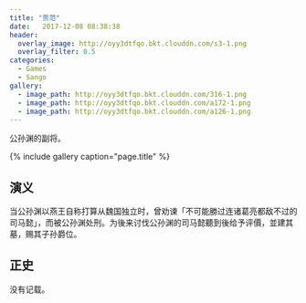 ```yaml
---
title: "贾范"
date:   2017-12-08 08:38:38
header:
  overlay_image: http://oyy3dtfqo.bkt.clouddn.com/s3-1.png
  overlay_filter: 0.5
categories:
  - Games
  - Sango
gallery:
  - image_path: http://oyy3dtfqo.bkt.clouddn.com/316-1.png
  - image_path: http://oyy3dtfqo.bkt.clouddn.com/a172-1.png
  - image_path: http://oyy3dtfqo.bkt.clouddn.com/a126-1.png
---
```


公孙渊的副将。

{% include gallery caption="page.title" %}

## 演义

当公孙渊以燕王自称打算从魏国独立时，曾劝谏「不可能勝过连诸葛亮都敌不过的司马懿」，而被公孙渊处刑。为後来讨伐公孙渊的司马懿聽到後给予评價，並建其墓，赐其子孙爵位。

## 正史

没有记载。